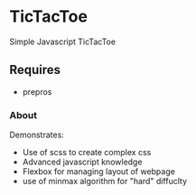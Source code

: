 # TicTacToe
Simple Javascript TicTacToe

## Requires
- prepros

### About
Demonstrates:
- Use of scss to create complex css
- Advanced javascript knowledge
- Flexbox for managing layout of webpage
- use of minmax algorithm for "hard" diffuclty
